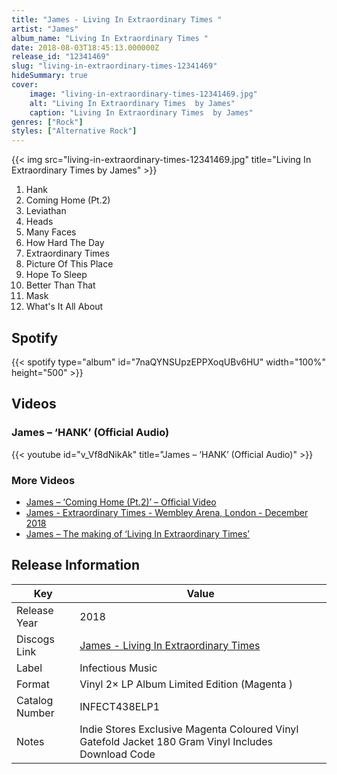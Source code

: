 ```yaml
---
title: "James - Living In Extraordinary Times "
artist: "James"
album_name: "Living In Extraordinary Times "
date: 2018-08-03T18:45:13.000000Z
release_id: "12341469"
slug: "living-in-extraordinary-times-12341469"
hideSummary: true
cover:
    image: "living-in-extraordinary-times-12341469.jpg"
    alt: "Living In Extraordinary Times  by James"
    caption: "Living In Extraordinary Times  by James"
genres: ["Rock"]
styles: ["Alternative Rock"]
---
```


{{< img src="living-in-extraordinary-times-12341469.jpg" title="Living In Extraordinary Times  by James" >}}

<!-- section break -->

1. Hank
2. Coming Home (Pt.2)
3. Leviathan
4. Heads
5. Many Faces
6. How Hard The Day
7. Extraordinary Times
8. Picture Of This Place
9. Hope To Sleep
10. Better Than That
11. Mask
12. What's It All About

<!-- section break -->


## Spotify
{{< spotify type="album" id="7naQYNSUpzEPPXoqUBv6HU" width="100%" height="500" >}}



## Videos
### James – ‘HANK’ (Official Audio)
{{< youtube id="v_Vf8dNikAk" title="James – ‘HANK’ (Official Audio)" >}}<br>

### More Videos

- [James – ‘Coming Home (Pt.2)’ – Official Video](https://www.youtube.com/watch?v=u2OL2CHSs4Q)
- [James - Extraordinary Times - Wembley Arena, London - December 2018](https://www.youtube.com/watch?v=lB1V8fWWlH4)
- [James – The making of  ‘Living In Extraordinary Times’](https://www.youtube.com/watch?v=2SQ_QhJpJM4)


## Release Information
|  Key           | Value                                                |
| ---------------| ---------------------------------------------------- |
| Release Year   | 2018                                   |
| Discogs Link   | [James - Living In Extraordinary Times ](https://www.discogs.com/release/12341469-James-Living-In-Extraordinary-Times-) |
| Label          | Infectious Music |
| Format         | Vinyl 2× LP Album Limited Edition (Magenta ) |
| Catalog Number | INFECT438ELP1 |
| Notes | Indie Stores Exclusive Magenta Coloured Vinyl Gatefold Jacket 180 Gram Vinyl Includes Download Code  |